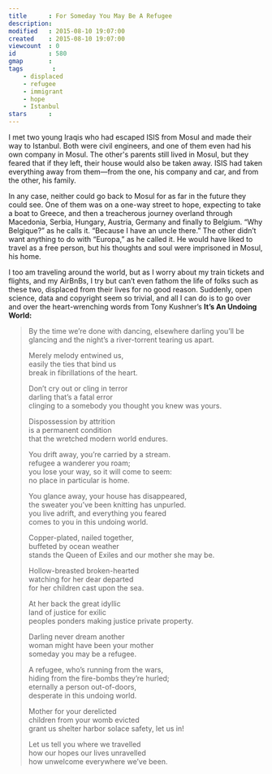 ```yaml
---
title      : For Someday You May Be A Refugee
description: 
modified   : 2015-08-10 19:07:00
created    : 2015-08-10 19:07:00
viewcount  : 0
id         : 580
gmap       : 
tags        :
    - displaced
    - refugee
    - immigrant
    - hope
    - Istanbul
stars      : 
---
```


I met two young Iraqis who had escaped ISIS from Mosul and made their way to Istanbul. Both were civil engineers, and one of them even had his own company in Mosul. The other's parents still lived in Mosul, but they feared that if they left, their house would also be taken away. ISIS had taken everything away from them—from the one, his company and car, and from the other, his family.

In any case, neither could go back to Mosul for as far in the future they could see. One of them was on a one-way street to hope, expecting to take a boat to Greece, and then a treacherous journey overland through Macedonia, Serbia, Hungary, Austria, Germany and finally to Belgium. “Why Belgique?” as he calls it. “Because I have an uncle there.” The other didn’t want anything to do with “Europa,” as he called it. He would have liked to travel as a free person, but his thoughts and soul were imprisoned in Mosul, his home.

I too am traveling around the world, but as I worry about my train tickets and flights, and my AirBnBs, I try but can’t even fathom the life of folks such as these two, displaced from their lives for no good reason. Suddenly, open science, data and copyright seem so trivial, and all I can do is to go over and over the heart-wrenching words from Tony Kushner’s **It’s An Undoing World:**

<blockquote>
<p>
By the time we’re done with dancing,  
elsewhere darling you’ll be glancing  
and the night’s a river-torrent tearing us apart.  

Merely melody entwined us,  
easily the ties that bind us  
break in fibrillations of the heart.  

Don’t cry out or cling in terror  
darling that’s a fatal error  
clinging to a somebody you thought you knew was yours.  

Dispossession by attrition  
is a permanent condition  
that the wretched modern world endures.  

You drift away, you’re carried by a stream.  
refugee a wanderer you roam;  
you lose your way, so it will come to seem:  
no place in particular is home.  

You glance away, your house has disappeared,  
the sweater you’ve been knitting has unpurled.  
you live adrift, and everything you feared  
comes to you in this undoing world.  

Copper-plated, nailed together,  
buffeted by ocean weather  
stands the Queen of Exiles and our mother she may be.  

Hollow-breasted broken-hearted  
watching for her dear departed  
for her children cast upon the sea.  

At her back the great idyllic  
land of justice for exilic  
peoples ponders making justice private property.  

Darling never dream another  
woman might have been your mother  
someday you may be a refugee.  

A refugee, who’s running from the wars,  
hiding from the fire-bombs they’re hurled;  
eternally a person out-of-doors,  
desperate in this undoing world.  

Mother for your derelicted  
children from your womb evicted  
grant us shelter harbor solace safety, let us in!  

Let us tell you where we travelled  
how our hopes our lives unravelled  
how unwelcome everywhere we’ve been.  
</p>
</blockquote>
<!-- http://catalepton.altervista.org/2008/03/an-undoing-world/ -->
